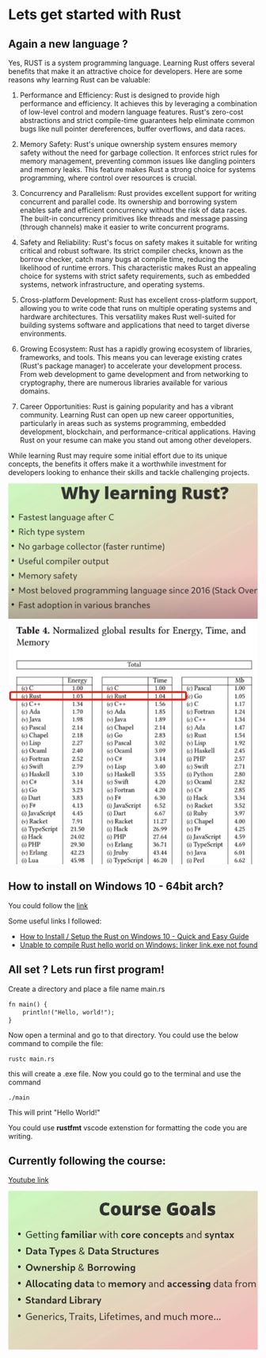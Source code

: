 # Lets get started with Rust

## Again a new language ?

Yes, RUST is a system programming language. Learning Rust offers several benefits that make it an attractive choice for developers. Here are some reasons why learning Rust can be valuable:

1. Performance and Efficiency: Rust is designed to provide high performance and efficiency. It achieves this by leveraging a combination of low-level control and modern language features. Rust's zero-cost abstractions and strict compile-time guarantees help eliminate common bugs like null pointer dereferences, buffer overflows, and data races.

2. Memory Safety: Rust's unique ownership system ensures memory safety without the need for garbage collection. It enforces strict rules for memory management, preventing common issues like dangling pointers and memory leaks. This feature makes Rust a strong choice for systems programming, where control over resources is crucial.

3. Concurrency and Parallelism: Rust provides excellent support for writing concurrent and parallel code. Its ownership and borrowing system enables safe and efficient concurrency without the risk of data races. The built-in concurrency primitives like threads and message passing (through channels) make it easier to write concurrent programs.

4. Safety and Reliability: Rust's focus on safety makes it suitable for writing critical and robust software. Its strict compiler checks, known as the borrow checker, catch many bugs at compile time, reducing the likelihood of runtime errors. This characteristic makes Rust an appealing choice for systems with strict safety requirements, such as embedded systems, network infrastructure, and operating systems.

5. Cross-platform Development: Rust has excellent cross-platform support, allowing you to write code that runs on multiple operating systems and hardware architectures. This versatility makes Rust well-suited for building systems software and applications that need to target diverse environments.

6. Growing Ecosystem: Rust has a rapidly growing ecosystem of libraries, frameworks, and tools. This means you can leverage existing crates (Rust's package manager) to accelerate your development process. From web development to game development and from networking to cryptography, there are numerous libraries available for various domains.

7. Career Opportunities: Rust is gaining popularity and has a vibrant community. Learning Rust can open up new career opportunities, particularly in areas such as systems programming, embedded development, blockchain, and performance-critical applications. Having Rust on your resume can make you stand out among other developers.

While learning Rust may require some initial effort due to its unique concepts, the benefits it offers make it a worthwhile investment for developers looking to enhance their skills and tackle challenging projects.

![Why Rust](./_images/Rust-Why.png)
![Energy Footprint](./_images/Rust-Energy-footprint.png)

## How to install on Windows 10 - 64bit arch?

You could follow the [link](https://www.rust-lang.org/tools/install)

Some useful links I followed:

- [How to Install / Setup the Rust on Windows 10 - Quick and Easy Guide](https://www.youtube.com/watch?v=enk0o7eWNsc)
- [Unable to compile Rust hello world on Windows: linker link.exe not found](https://stackoverflow.com/questions/55603111/unable-to-compile-rust-hello-world-on-windows-linker-link-exe-not-found)

## All set ? Lets run first program!

Create a directory and place a file name main.rs

```
fn main() {
    println!("Hello, world!");
}
```

Now open a terminal and go to that directory. You could use the below command to compile the file:

```
rustc main.rs

```

this will create a .exe file. Now you could go to the terminal and use the command

```
./main

```

This will print "Hello World!"

You could use **rustfmt** vscode extenstion for formatting the code you are writing.

## Currently following the course:

[Youtube link](https://www.youtube.com/watch?v=BpPEoZW5IiY)

![Course Goals](./_images/Rust-Course-Goals.png)
